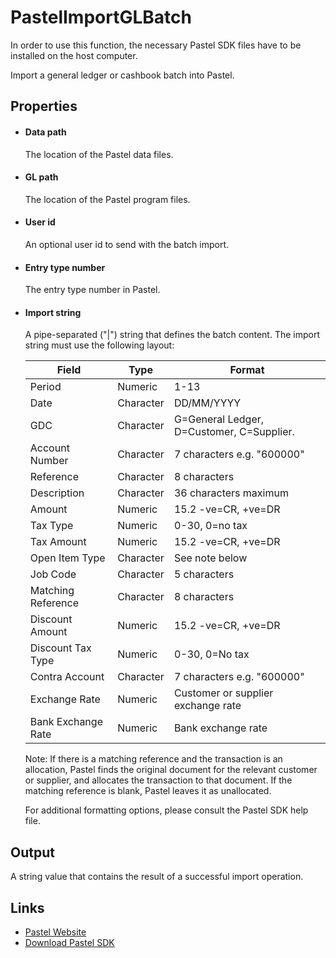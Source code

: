PastelImportGLBatch
====================

<span class="recommendation">In order to use this function, the necessary Pastel SDK files have to be installed on the host computer.</span>

Import a general ledger or cashbook batch into Pastel.

Properties
----------

-  #### Data path

    The location of the Pastel data files.

-  #### GL path

    The location of the Pastel program files.

-  #### User id

	An optional user id to send with the batch import.

-  #### Entry type number

	The entry type number in Pastel.

-  #### Import string

	A pipe-separated ("|") string that defines the batch content.  The import string must use the following layout:

	<table>
		<thead>
			<tr>
				<th>Field</th>
				<th>Type</th>
				<th>Format</th>
			</tr>
		</thead>
		<tbody>
			<tr>		
				<td>Period</td>
				<td>Numeric</td>
				<td>1-13</td>
			</tr>
			<tr>
				<td>Date</td>
				<td>Character</td>
				<td>DD/MM/YYYY</td>
			</tr>
			<tr>
				<td>GDC</td>
				<td>Character</td>
				<td>G=General Ledger, D=Customer, C=Supplier.</td>
			</tr>
			<tr>
				<td>Account Number</td>
				<td>Character</td>
				<td>7 characters e.g. "600000"</td>
			</tr>
			<tr>
				<td>Reference</td>
				<td>Character</td>
				<td>8 characters</td>
			</tr>
			<tr>
				<td>Description</td>
				<td>Character</td>
				<td>36 characters maximum</td>
			</tr>
			<tr>
				<td>Amount</td>
				<td>Numeric</td>
				<td>15.2 -ve=CR, +ve=DR</td>
			</tr>
			<tr>
				<td>Tax Type</td>
				<td>Numeric</td>
				<td>0-30, 0=no tax</td>
			</tr>
			<tr>
				<td>Tax Amount</td>
				<td>Numeric</td>
				<td>15.2 -ve=CR, +ve=DR</td>
			</tr>
			<tr>
				<td>Open Item Type</td>
				<td>Character</td>
				<td>See note below</td>
			</tr>
			<tr>
				<td>Job Code</td>
				<td>Character</td>
				<td>5 characters</td>
			</tr>
			<tr>
				<td>Matching Reference</td>
				<td>Character</td>
				<td>8 characters</td>
			</tr>
			<tr>
				<td>Discount Amount</td>
				<td>Numeric</td>
				<td>15.2 -ve=CR, +ve=DR</td>
			</tr>
			<tr>
				<td>Discount Tax Type</td>
				<td>Numeric</td>
				<td>0-30, 0=No tax</td>
			</tr>
			<tr>
				<td>Contra Account</td>
				<td>Character</td>
				<td>7 characters e.g. "600000"</td>
			</tr>
			<tr>
				<td>Exchange Rate</td>
				<td>Numeric</td>
				<td>Customer or supplier exchange rate</td>
			</tr>
			<tr>
				<td>Bank Exchange Rate</td>
				<td>Numeric</td>
				<td>Bank exchange rate</td>
			</tr>
		</tbody>
	</table>

	<span>Note: If there is a matching reference and the transaction is an allocation, Pastel finds the original document for the relevant customer or supplier, and allocates the transaction to that document. If the matching reference is blank, Pastel leaves it as unallocated.</span>

	<span class="recommendation">For additional formatting options, please consult the Pastel SDK help file.</span>
	

Output
------

A string value that contains the result of a successful import operation.

Links
-----------

- [Pastel Website](https://www.pastel.co.za/)
- [Download Pastel SDK](https://www.sage.com/za/partners/developers/sage-pastel-accounting)


